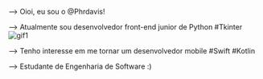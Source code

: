 

--> Oioi, eu sou o @Phrdavis! 

--> Atualmente sou desenvolvedor front-end junior de Python #Tkinter ![gif1](https://user-images.githubusercontent.com/105741181/180996193-5b71986c-93d8-492e-8c43-c426c9844574.gif)

--> Tenho interesse em me tornar um desenvolvedor mobile #Swift #Kotlin

--> Estudante de Engenharia de Software :)


